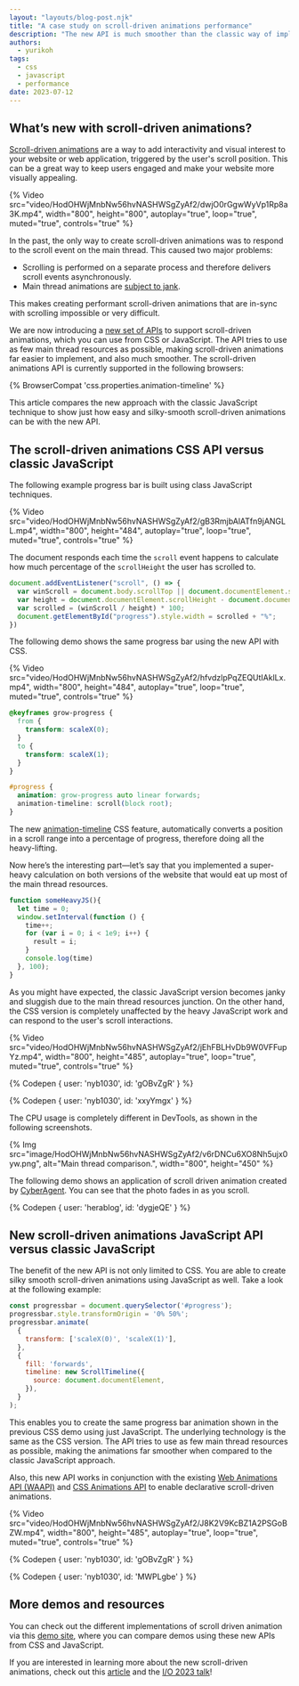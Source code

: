 ```yaml
---
layout: "layouts/blog-post.njk"
title: "A case study on scroll-driven animations performance"
description: "The new API is much smoother than the classic way of implementing scroll-driven animations."
authors:
  - yurikoh
tags:
  - css
  - javascript
  - performance
date: 2023-07-12
---
```


## What’s new with scroll-driven animations?

[Scroll-driven animations](/articles/scroll-driven-animations/) are a way to add interactivity and visual interest to your website or web application, triggered by the user's scroll position. This can be a great way to keep users engaged and make your website more visually appealing.

{% Video src="video/HodOHWjMnbNw56hvNASHWSgZyAf2/dwjO0rGgwWyVp1Rp8a3K.mp4", width="800", height="800", autoplay="true", loop="true", muted="true", controls="true" %}

In the past, the only way to create scroll-driven animations was to respond to the scroll event on the main thread. This caused two major problems:

- Scrolling is performed on a separate process and therefore delivers scroll events asynchronously.
- Main thread animations are [subject to jank](/blog/inside-browser-part3/#updating-rendering-pipeline-is-costly).

This makes creating performant scroll-driven animations that are in-sync with scrolling impossible or very difficult.

We are now introducing a [new set of APIs](/articles/scroll-driven-animations/#scroll-driven-animations) to support scroll-driven animations, which you can use from CSS or JavaScript. The API tries to use as few main thread resources as possible, making scroll-driven animations  far easier to implement, and also much smoother. The scroll-driven animations API is currently supported in the following browsers:

{% BrowserCompat 'css.properties.animation-timeline' %}

This article compares the new approach with the classic JavaScript technique to show just how easy and silky-smooth scroll-driven animations can be with the new API.

## The scroll-driven animations CSS API versus classic JavaScript

The following example progress bar is built using class JavaScript techniques.

{% Video src="video/HodOHWjMnbNw56hvNASHWSgZyAf2/gB3RmjbAlATfn9jANGLL.mp4", width="800", height="484", autoplay="true", loop="true", muted="true", controls="true" %}

The document responds each time the `scroll` event happens to calculate how much percentage of the `scrollHeight` the user has scrolled to.

```js
document.addEventListener("scroll", () => {
  var winScroll = document.body.scrollTop || document.documentElement.scrollTop;
  var height = document.documentElement.scrollHeight - document.documentElement.clientHeight;
  var scrolled = (winScroll / height) * 100; 
  document.getElementById("progress").style.width = scrolled + "%";
})
```

The following demo shows the same progress bar using the new API with CSS.

{% Video src="video/HodOHWjMnbNw56hvNASHWSgZyAf2/hfvdzlpPqZEQUtIAklLx.mp4", width="800", height="484", autoplay="true", loop="true", muted="true", controls="true" %}

```css
@keyframes grow-progress {
  from {
    transform: scaleX(0);
  }
  to {
    transform: scaleX(1);
  }
}

#progress {
  animation: grow-progress auto linear forwards;
  animation-timeline: scroll(block root);
}
```

The new [animation-timeline](/articles/scroll-driven-animations/#animation-timelines) CSS feature, automatically converts a position in a scroll range into a percentage of progress, therefore doing all the heavy-lifting.

Now here’s the interesting part—let’s say that you implemented a super-heavy calculation on both versions of the website that would eat up most of the main thread resources. 

```js
function someHeavyJS(){
  let time = 0;
  window.setInterval(function () {
    time++;
    for (var i = 0; i < 1e9; i++) {
      result = i;
    }
    console.log(time)
  }, 100);
}
```

As you might have expected, the classic JavaScript version becomes janky and sluggish due to the main thread resources junction. On the other hand, the CSS version is completely unaffected by the heavy JavaScript work and can respond to the user's scroll interactions. 

{% Video src="video/HodOHWjMnbNw56hvNASHWSgZyAf2/jEhFBLHvDb9W0VFFupYz.mp4", width="800", height="485", autoplay="true", loop="true", muted="true", controls="true" %}

{% Codepen { user: 'nyb1030', id: 'gOBvZgR' } %}

{% Codepen { user: 'nyb1030', id: 'xxyYmgx' } %}

The CPU usage is completely different in DevTools, as shown in the following screenshots.

{% Img src="image/HodOHWjMnbNw56hvNASHWSgZyAf2/v6rDNCu6XO8Nh5ujx0yw.png", alt="Main thread comparison.", width="800", height="450" %}

The following demo shows an application of scroll driven animation created by [CyberAgent](https://www.cyberagent.co.jp/en/). You can see that the photo fades in as you scroll.

{% Codepen { user: 'herablog', id: 'dygjeQE' } %}

## New scroll-driven animations JavaScript API versus classic JavaScript

The benefit of the new API is not only limited to CSS. You are able to create silky smooth scroll-driven animations using JavaScript as well. Take a look at the following example:

```js
const progressbar = document.querySelector('#progress');
progressbar.style.transformOrigin = '0% 50%';
progressbar.animate(
  {
    transform: ['scaleX(0)', 'scaleX(1)'],
  },
  {
    fill: 'forwards',
    timeline: new ScrollTimeline({
      source: document.documentElement,
    }),
  }
);
```

This enables you to create the same progress bar animation shown in the previous CSS demo using just JavaScript. The underlying technology is the same as the CSS version. The API tries to use as few main thread resources as possible, making the animations far smoother when compared to the classic JavaScript approach. 

Also, this new API works in conjunction with the existing [Web Animations API (WAAPI)](https://drafts.csswg.org/web-animations-1/) and [CSS Animations API](https://drafts.csswg.org/css-animations-1/) to enable declarative scroll-driven animations.

{% Video src="video/HodOHWjMnbNw56hvNASHWSgZyAf2/J8K2V9KcBZ1A2PSGoBZW.mp4", width="800", height="485", autoplay="true", loop="true", muted="true", controls="true" %}

{% Codepen { user: 'nyb1030', id: 'gOBvZgR' } %}

{% Codepen { user: 'nyb1030', id: 'MWPLgbe' } %}

## More demos and resources

You can check out the different implementations of scroll driven animation via this [demo site](https://scroll-driven-animations.style/), where you can compare demos using these new APIs from CSS and JavaScript.

If you are interested in learning more about the new scroll-driven animations, check out this [article](/articles/scroll-driven-animations/) and the [I/O 2023 talk](https://youtu.be/oDcb3fvtETs?t=337)!
